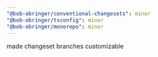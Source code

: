 ```yaml
---
"@bob-obringer/conventional-changesets": minor
"@bob-obringer/tsconfig": minor
"@bob-obringer/monorepo": minor
---
```


made changeset branches customizable
